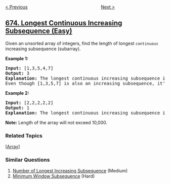 <!--|This file generated by command(leetcode description); DO NOT EDIT.    |-->
<!--+----------------------------------------------------------------------+-->
<!--|@author    openset <openset.wang@gmail.com>                           |-->
<!--|@link      https://github.com/openset                                 |-->
<!--|@home      https://github.com/openset/leetcode                        |-->
<!--+----------------------------------------------------------------------+-->

[< Previous](../number-of-longest-increasing-subsequence "Number of Longest Increasing Subsequence")
　　　　　　　　　　　　　　　　
[Next >](../cut-off-trees-for-golf-event "Cut Off Trees for Golf Event")

## [674. Longest Continuous Increasing Subsequence (Easy)](https://leetcode.com/problems/longest-continuous-increasing-subsequence "最长连续递增序列")

<p>
Given an unsorted array of integers, find the length of longest <code>continuous</code> increasing subsequence (subarray).
</p>

<p><b>Example 1:</b><br />
<pre>
<b>Input:</b> [1,3,5,4,7]
<b>Output:</b> 3
<b>Explanation:</b> The longest continuous increasing subsequence is [1,3,5], its length is 3. 
Even though [1,3,5,7] is also an increasing subsequence, it's not a continuous one where 5 and 7 are separated by 4. 
</pre>
</p>

<p><b>Example 2:</b><br />
<pre>
<b>Input:</b> [2,2,2,2,2]
<b>Output:</b> 1
<b>Explanation:</b> The longest continuous increasing subsequence is [2], its length is 1. 
</pre>
</p>

<p><b>Note:</b>
Length of the array will not exceed 10,000.
</p>

### Related Topics
  [[Array](../../tag/array/README.md)]

### Similar Questions
  1. [Number of Longest Increasing Subsequence](../number-of-longest-increasing-subsequence) (Medium)
  1. [Minimum Window Subsequence](../minimum-window-subsequence) (Hard)
